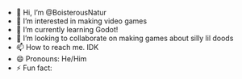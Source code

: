 - 👋 Hi, I’m @BoisterousNatur
- 👀 I’m interested in making video games
- 🌱 I’m currently learning Godot!
- 💞️ I’m looking to collaborate on making games about silly lil doods
- 📫 How to reach me. IDK
- 😄 Pronouns: He/Him
- ⚡ Fun fact: 


